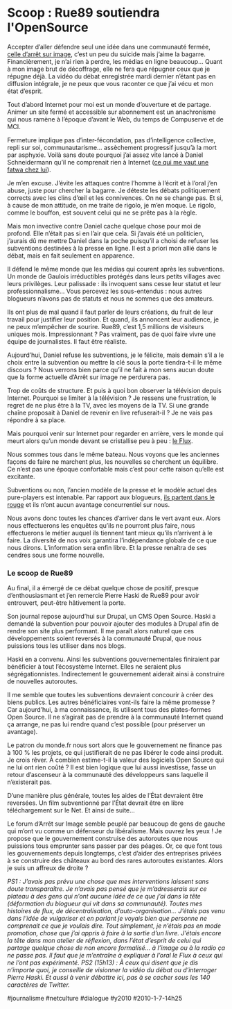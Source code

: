 # Scoop : Rue89 soutiendra l'OpenSource



Accepter d’aller défendre seul une idée dans une communauté fermée, [celle d’arrêt sur image](http://www.arretsurimages.net/), c’est un peu du suicide mais j’aime la bagarre. Financièrement, je n’ai rien à perdre, les médias en ligne beaucoup… Quant à mon image brut de décoffrage, elle ne fera que répugner ceux que je répugne déjà. La vidéo du débat enregistrée mardi dernier n’étant pas en diffusion intégrale, je ne peux que vous raconter ce que j’ai vécu et mon état d’esprit.

Tout d’abord Internet pour moi est un monde d’ouverture et de partage. Animer un site fermé et accessible sur abonnement est un anachronisme qui nous ramène à l’époque d’avant le Web, du temps de Compuserve et de MCI.

Fermeture implique pas d’inter-fécondation, pas d’intelligence collective, repli sur soi, communautarisme… assèchement progressif jusqu’à la mort par asphyxie. Voilà sans doute pourquoi j’ai assez vite lancé à Daniel Schneidermann qu’il ne comprenait rien à Internet ([ce qui me vaut une fatwa chez lui](http://www.arretsurimages.net/forum/read.php?5,1034804)).

Je m’en excuse. J’évite les attaques contre l’homme à l’écrit et à l’oral j’en abuse, juste pour chercher la bagarre. Je déteste les débats politiquement corrects avec les clins d’œil et les connivences. On ne se change pas. Et si, à cause de mon attitude, on me traite de rigolo, je m’en moque. Le rigolo, comme le bouffon, est souvent celui qui ne se prête pas à la règle.

Mais mon invective contre Daniel cache quelque chose pour moi de profond. Elle n’était pas si en l’air que cela. Si j’avais été un politicien, j’aurais dû me mettre Daniel dans la poche puisqu’il a choisi de refuser les subventions destinées à la presse en ligne. Il est a priori mon allié dans le débat, mais en fait seulement en apparence.

Il défend le même monde que les médias qui courent après les subventions. Un monde de Gaulois irréductibles protégés dans leurs petits villages avec leurs privilèges. Leur palissade : ils invoquent sans cesse leur statut et leur professionnalisme… Vous percevez les sous-entendus : nous autres blogueurs n’avons pas de statuts et nous ne sommes que des amateurs.

Ils ont plus de mal quand il faut parler de leurs créations, du fruit de leur travail pour justifier leur position. Et quand, ils annoncent leur audience, je ne peux m’empêcher de sourire. Rue89, c’est 1,5 millions de visiteurs uniques mois. Impressionnant ? Pas vraiment, pas de quoi faire vivre une équipe de journalistes. Il faut être réaliste.

Aujourd’hui, Daniel refuse les subventions, je le félicite, mais demain s’il a le choix entre la subvention ou mettre la clé sous la porte tiendra-t-il le même discours ? Nous verrons bien parce qu’il ne fait à mon sens aucun doute que la forme actuelle d’Arrêt sur image ne perdurera pas.

Trop de coûts de structure. Et puis à quoi bon observer la télévision depuis Internet. Pourquoi se limiter à la télévision ? Je ressens une frustration, le regret de ne plus être à la TV, avec les moyens de la TV. Si une grande chaîne proposait à Daniel de revenir en live refuserait-il ? Je ne vais pas répondre à sa place.

Mais pourquoi venir sur Internet pour regarder en arrière, vers le monde qui meurt alors qu’un monde devant se cristallise peu à peu : [le Flux](lalternative-nomade-partie-1.md).

Nous sommes tous dans le même bateau. Nous voyons que les anciennes façons de faire ne marchent plus, les nouvelles se cherchent un équilibre. Ce n’est pas une époque confortable mais c’est pour cette raison qu’elle est excitante.

Subventions ou non, l’ancien modèle de la presse et le modèle actuel des pure-players est intenable. Par rapport aux blogueurs, [ils partent dans le rouge](blogueur-gagne-journaliste.md) et ils n’ont aucun avantage concurrentiel sur nous.

Nous avons donc toutes les chances d’arriver dans le vert avant eux. Alors nous effectuerons les enquêtes qu’ils ne pourront plus faire, nous effectuerons le métier auquel ils tiennent tant mieux qu’ils n’arrivent à le faire. La diversité de nos voix garantira l’indépendance globale de ce que nous dirons. L’information sera enfin libre. Et la presse renaîtra de ses cendres sous une forme nouvelle.

### Le scoop de Rue89

Au final, il a émergé de ce débat quelque chose de positif, presque d’enthousiasmant et j’en remercie Pierre Haski de Rue89 pour avoir entrouvert, peut-être hâtivement la porte.

Son journal repose aujourd’hui sur Drupal, un CMS Open Source. Haski a demandé la subvention pour pouvoir ajouter des modules à Drupal afin de rendre son site plus performant. Il me paraît alors naturel que ces développements soient reversés à la communauté Drupal, que nous puissions tous les utiliser dans nos blogs.

Haski en a convenu. Ainsi les subventions gouvernementales finiraient par bénéficier à tout l’écosystème Internet. Elles ne seraient plus ségrégationnistes. Indirectement le gouvernement aiderait ainsi à construire de nouvelles autoroutes.

Il me semble que toutes les subventions devraient concourir à créer des biens publics. Les autres bénéficiaires vont-ils faire la même promesse ? Car aujourd’hui, à ma connaissance, ils utilisent tous des plates-formes Open Source. Il ne s’agirait pas de prendre à la communauté Internet quand ça arrange, ne pas lui rendre quand c’est possible (pour préserver un avantage).

Le patron du monde.fr nous sort alors que le gouvernement ne finance pas à 100 % les projets, ce qui justifierait de ne pas libérer le code ainsi produit. Je crois rêver. À combien estime-t-il la valeur des logiciels Open Source qui ne lui ont rien coûté ? Il est bien logique que lui aussi investisse, fasse un retour d’ascenseur à la communauté des développeurs sans laquelle il n’existerait pas.

D’une manière plus générale, toutes les aides de l’État devraient être reversées. Un film subventionné par l’État devrait être en libre téléchargement sur le Net. Et ainsi de suite…

Le forum d’Arrêt sur Image semble peuplé par beaucoup de gens de gauche qui m’ont vu comme un défenseur du libéralisme. Mais ouvrez les yeux ! Je propose que le gouvernement construise des autoroutes que nous puissions tous emprunter sans passer par des péages. Or, ce que font tous les gouvernements depuis longtemps, c’est d’aider des entreprises privées à se construire des châteaux au bord des rares autoroutes existantes. Alors je suis un affreux de droite ?

*PS1 : J’avais pas prévu une chose que mes interventions laissent sans doute transparaître. Je n’avais pas pensé que je m’adresserais sur ce plateau à des gens qui n’ont aucune idée de ce que j’ai dans la tête (déformation du blogueur qui vit dans sa communauté). Toutes mes histoires de flux, de décentralisation, d’auto-organisation… J’étais pas venu dans l’idée de vulgariser et en parlant je voyais bien que personne ne comprenait ce que je voulais dire. Tout simplement, je n’étais pas en mode promotion, chose que j’ai appris à faire à la sortie d’un livre. J’étais encore la tête dans mon atelier de réflexion, dans l’état d’esprit de celui qui partage quelque chose de non encore formalisé… à l’image ou à la radio ça ne passe pas. Il faut que je m’entraîne à expliquer à l’oral le Flux à ceux qui ne l’ont pas expérimenté.*
*PS2 (15h13) : À ceux qui disent que je dis n’importe quoi, je conseille de visionner la vidéo du débat ou d’interroger Pierre Haski. Et aussi à venir débattre ici, pas à se cacher sous les 140 caractères de Twitter.*

#journalisme #netculture #dialogue #y2010 #2010-1-7-14h25
